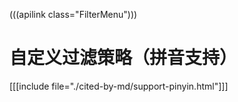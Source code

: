 (((apilink class="FilterMenu")))

# 自定义过滤策略（拼音支持）

[[[include file="./cited-by-md/support-pinyin.html"]]]